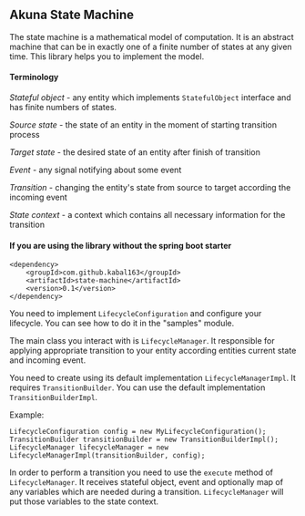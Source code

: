<h2>Akuna State Machine</h2>

The state machine is a mathematical model of computation. 
It is an abstract machine that can be in exactly one of a finite number of states at any given time.
This library helps you to implement the model.

<h4>Terminology</h4>

<i>Stateful object</i> - any entity which implements <code>StatefulObject</code> interface and
has finite numbers of states.

<i>Source state</i> - the state of an entity in the moment of starting transition process

<i>Target state</i> - the desired state of an entity after finish of transition

<i>Event</i> - any signal notifying about some event

<i>Transition</i> - changing the entity's state from source to target according the incoming event

<i>State context</i> - a context which contains all necessary information for the transition

<h4>If you are using the library without the spring boot starter</h4>

    <dependency>
        <groupId>com.github.kabal163</groupId>
        <artifactId>state-machine</artifactId>
        <version>0.1</version>
    </dependency>

You need to implement <code>LifecycleConfiguration</code> and configure your lifecycle.
You can see how to do it in the "samples" module.

The main class you interact with is <code>LifecycleManager</code>. It responsible
for applying appropriate transition to your entity according entities current state
and incoming event.

You need to create using its default implementation <code>LifecycleManagerImpl</code>.
It requires <code>TransitionBuilder</code>. You can use the default implementation 
<code>TransitionBuilderImpl</code>.

Example:

<p>
   <code>LifecycleConfiguration config = new MyLifecycleConfiguration();</code><br>
   <code>TransitionBuilder transitionBuilder = new TransitionBuilderImpl();</code><br>
   <code>LifecycleManager lifecycleManager = new LifecycleManagerImpl(transitionBuilder, config);</code>
</p>

In order to perform a transition you need to use the <code>execute</code> method of 
<code>LifecycleManager</code>. It receives stateful object, event and optionally map of any
variables which are needed during a transition. <code>LifecycleManager</code> will put those variables
to the state context.
